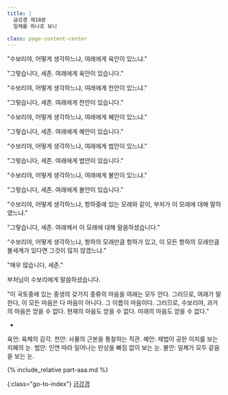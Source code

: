 ```yaml
---
title: |
  금강경 제18분
  일체를 하나로 보니

class: page-content-center
---
```


"수보리야, 어떻게 생각하느냐,
여래에게 육안이 있느냐."

"그렇습니다, 세존.
여래에게 육안이 있습니다."

"수보리야, 어떻게 생각하느냐,
여래에게 천안이 있느냐."

"그렇습니다, 세존.
여래에게 천안이 있습니다."

"수보리야, 어떻게 생각하느냐,
여래에게 혜안이 있느냐."

"그렇습니다, 세존.
여래에게 혜안이 있습니다."

"수보리야, 어떻게 생각하느냐,
여래에게 법안이 있느냐."

"그렇습니다, 세존.
여래에게 법안이 있습니다."

"수보리야, 어떻게 생각하느냐,
여래에게 불안이 있느냐."

"그렇습니다, 세존.
여래에게 불안이 있습니다."

"수보리야, 어떻게 생각하느냐,
항하중에 있는 모래와 같이, 부처가 이 모래에 대해 말하였느냐."

"그렇습니다, 세존.
여래께서 이 모래에 대해 말씀하셨습니다."

"수보리야, 어떻게 생각하느냐,
항하의 모래만큼 항하가 있고,
이 모든 항하의 모래만큼 불세계가 있다면
그것이 많지 않겠느냐."

"매우 많습니다, 세존."

부처님이 수보리에게 말씀하셨습니다.

"이 국토중에 있는 중생의 갖가지 종류의 마음을 여래는 모두 안다.
그러므로, 여래가 말한다, 이 모든 마음은 다 마음이 아니다.
그 이름이 마음이다.
그러므로, 수보리야, 과거의 마음은 얻을 수 없다.
현재의 마음도 얻을 수 없다.
미래의 마음도 얻을 수 없다."

*

육안: 육체의 감각.
천안: 사물의 근본을 통찰하는 직관.
혜안: 제법이 공한 이치를 보는 지혜의 눈.
법안: 인연 따라 일어나는 만상을 빠짐 없이 보는 눈.
불안: 일체가 모두 같음을 보는 눈.

{% include_relative part-aaa.md %}

{:class="go-to-index"}
[금강경](index)